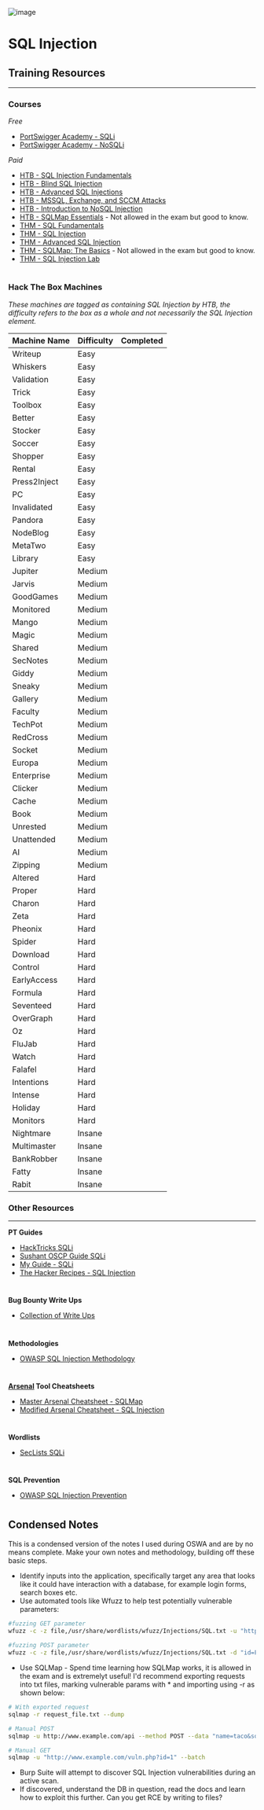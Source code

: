![image](https://github.com/user-attachments/assets/0abfba20-93bd-4d3f-bde0-6274f14c5e70)

# SQL Injection

## Training Resources
---
### Courses
*Free*
- [PortSwigger Academy - SQLi](https://portswigger.net/web-security/sql-injection)
- [PortSwigger Academy - NoSQLi](https://portswigger.net/web-security/nosql-injection)

*Paid*
- [HTB - SQL Injection Fundamentals](https://academy.hackthebox.com/course/preview/sql-injection-fundamentals)
- [HTB - Blind SQL Injection](https://academy.hackthebox.com/course/preview/blind-sql-injection)
- [HTB - Advanced SQL Injections](https://academy.hackthebox.com/course/preview/advanced-sql-injections)
- [HTB - MSSQL, Exchange, and SCCM Attacks](https://academy.hackthebox.com/course/preview/mssql-exchange-and-sccm-attacks)
- [HTB - Introduction to NoSQL Injection](https://academy.hackthebox.com/course/preview/introduction-to-nosql-injection)
- [HTB - SQLMap Essentials](https://academy.hackthebox.com/course/preview/sqlmap-essentials) - Not allowed in the exam but good to know.
- [THM - SQL Fundamentals](https://tryhackme.com/r/room/sqlfundamentals)
- [THM - SQL Injection](https://tryhackme.com/r/room/sqlinjectionlm)
- [THM - Advanced SQL Injection](https://tryhackme.com/r/room/advancedsqlinjection)
- [THM - SQLMap: The Basics](https://tryhackme.com/r/room/sqlmapthebasics) - Not allowed in the exam but good to know.
- [THM - SQL Injection Lab](https://tryhackme.com/r/room/sqlilab)

#

### Hack The Box Machines
*These machines are tagged as containing SQL Injection by HTB, the difficulty refers to the box as a whole and not necessarily the SQL Injection element.*

| Machine Name | Difficulty | Completed |
| -- | -- | -- |
| Writeup | Easy | |
| Whiskers | Easy | |
| Validation | Easy | |
| Trick | Easy | |
| Toolbox | Easy | |
| Better | Easy | |
| Stocker | Easy | |
| Soccer | Easy | |
| Shopper | Easy | |
| Rental | Easy | |
| Press2Inject | Easy | |
| PC | Easy | |
| Invalidated | Easy | |
| Pandora | Easy | |
| NodeBlog | Easy | |
| MetaTwo | Easy | |
| Library | Easy | |
| Jupiter | Medium | |
| Jarvis | Medium | |
| GoodGames | Medium | |
| Monitored | Medium | |
| Mango | Medium | |
| Magic | Medium | |
| Shared | Medium | |
| SecNotes | Medium | |
| Giddy | Medium | |
| Sneaky | Medium | |
| Gallery | Medium | |
| Faculty | Medium | |
| TechPot | Medium | |
| RedCross | Medium | |
| Socket | Medium | |
| Europa | Medium | |
| Enterprise | Medium | |
| Clicker | Medium | |
| Cache | Medium | |
| Book | Medium | |
| Unrested | Medium | |
| Unattended | Medium | |
| AI | Medium | |
| Zipping | Medium | |
| Altered | Hard | |
| Proper | Hard | |
| Charon | Hard | |
| Zeta | Hard | |
| Pheonix | Hard | |
| Spider | Hard | |
| Download | Hard | |
| Control | Hard | |
| EarlyAccess | Hard | |
| Formula | Hard | |
| Seventeed | Hard | |
| OverGraph | Hard | |
| Oz | Hard | |
| FluJab | Hard | |
| Watch | Hard | |
| Falafel | Hard | |
| Intentions | Hard | |
| Intense | Hard | |
| Holiday | Hard | |
| Monitors | Hard | |
| Nightmare | Insane | |
| Multimaster | Insane | |
| BankRobber | Insane | |
| Fatty | Insane | |
| Rabit | Insane | |

### Other Resources
---
**PT Guides**
- [HackTricks SQLi](https://book.hacktricks.xyz/pentesting-web/sql-injection)
- [Sushant OSCP Guide SQLi](https://sushant747.gitbooks.io/total-oscp-guide/content/sql-injections.html)
- [My Guide - SQLi](https://tom23rose.gitbook.io/testingmethodology/web-testing/exploitation/injection-attacks/sql-injection)
- [The Hacker Recipes - SQL Injection](https://www.thehacker.recipes/web/inputs/sqli#sql-injection)
#
**Bug Bounty Write Ups**
- [Collection of Write Ups](https://github.com/alexbieber/Bug_Bounty_writeups#sql-injectionsqli)
#
**Methodologies**
- [OWASP SQL Injection Methodology](https://owasp.org/www-project-web-security-testing-guide/stable/4-Web_Application_Security_Testing/07-Input_Validation_Testing/05-Testing_for_SQL_Injection)
#
**[Arsenal](https://github.com/Orange-Cyberdefense/arsenal/tree/master) Tool Cheatsheets**
- [Master Arsenal Cheatsheet - SQLMap](https://github.com/Orange-Cyberdefense/arsenal/blob/master/arsenal/data/cheats/SQL%20Injection/sqlmap.md)
- [Modified Arsenal Cheatsheet - SQL Injection](https://github.com/ThomasRose23/arsenal_cheatsheets/blob/main/webapp/sql-injection)
#
**Wordlists**
- [SecLists SQLi](https://github.com/danielmiessler/SecLists/tree/master/Fuzzing/SQLi)
#
**SQL Prevention**
- [OWASP SQL Injection Prevention](https://cheatsheetseries.owasp.org/cheatsheets/SQL_Injection_Prevention_Cheat_Sheet.html)
#


## Condensed Notes
This is a condensed version of the notes I used during OSWA and are by no means complete. Make your own notes and methodology, building off these basic steps. 

- Identify inputs into the application, specifically target any area that looks like it could have interaction with a database, for example login forms, search boxes etc.
- Use automated tools like Wfuzz to help test potentially vulnerable parameters:
```bash
#fuzzing GET parameter
wfuzz -c -z file,/usr/share/wordlists/wfuzz/Injections/SQL.txt -u "http://site.com/index.php?id=FUZZ"
​
#fuzzing POST parameter
wfuzz -c -z file,/usr/share/wordlists/wfuzz/Injections/SQL.txt -d "id=FUZZ" -u "http://site.com/index.php"
```
- Use SQLMap - Spend time learning how SQLMap works, it is allowed in the exam and is extremelyt useful! I'd recommend exporting requests into txt files, marking vulnerable params with * and importing using -r as shown below:
```bash
# With exported request
sqlmap -r request_file.txt --dump

# Manual POST
sqlmap -u http://www.example.com/api --method POST --data "name=taco&sort=id&order=asc" -p "name,sort,order"

# Manual GET
sqlmap -u "http://www.example.com/vuln.php?id=1" --batch
```
- Burp Suite will attempt to discover SQL Injection vulnerabilities during an active scan.
- If discovered, understand the DB in question, read the docs and learn how to exploit this further. Can you get RCE by writing to files? 
